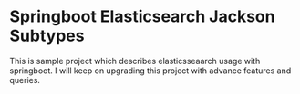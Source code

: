 # Springboot Elasticsearch Jackson Subtypes
This is sample project which describes elasticsseaarch usage with springboot.
I will keep on upgrading this project with advance features and queries.